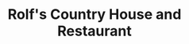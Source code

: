 ---
title: "Rolf's Country House and Restaurant"
address: "Baltimore West Cork Co. Cork"
tel: "(028)20289"
county: "Cork"
category: "Hostels"
type: "Content"
lat: "51.48231021"
lng: "-9.368641572"
---